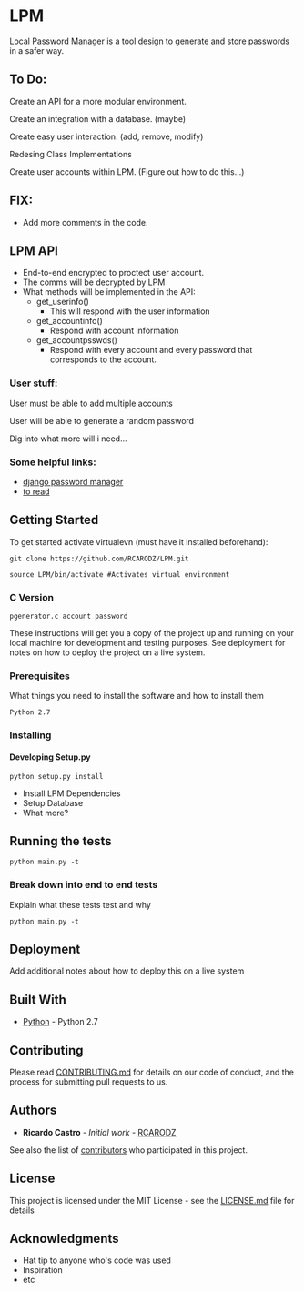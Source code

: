 # LPM

Local Password Manager is a tool design to generate and store passwords in a safer way. 

## To Do:

Create an API for a more modular environment.

Create an integration with a database. (maybe)

Create easy user interaction. (add, remove, modify)

Redesing Class Implementations

Create user accounts within LPM. (Figure out how to do this...)

## FIX:

+ Add more comments in the code.


## LPM API

+ End-to-end encrypted to proctect user account.
+ The comms will be decrypted by LPM
+ What methods will be implemented in the API:
    - get_userinfo()
        * This will respond with the user information
    - get_accountinfo()
        * Respond with account information
    - get_accountpsswds()
        * Respond with every account and every password that corresponds to the account.


### User stuff:

User must be able to add multiple accounts

User will be able to generate a random password

Dig into what more will i need... 

### Some helpful links:

* [django password manager](https://pypi.python.org/pypi/django-password-manager/0.0.1) 
* [to read](http://charlesleifer.com/blog/creating-a-personal-password-manager/)

## Getting Started

To get started activate virtualevn (must have it installed beforehand):

```
git clone https://github.com/RCARODZ/LPM.git

source LPM/bin/activate #Activates virtual environment
```

### C Version
```
pgenerator.c account password
```

These instructions will get you a copy of the project up and running on your local machine for development and testing purposes. See deployment for notes on how to deploy the project on a live system.

### Prerequisites

What things you need to install the software and how to install them

```
Python 2.7
```

### Installing

#### Developing Setup.py

```
python setup.py install
```

+ Install LPM Dependencies
+ Setup Database
+ What more? 

## Running the tests

```
python main.py -t 
```

### Break down into end to end tests

Explain what these tests test and why

```
python main.py -t
```

## Deployment

Add additional notes about how to deploy this on a live system

## Built With

* [Python](https://www.python.org) - Python 2.7


## Contributing

Please read [CONTRIBUTING.md](https://gist.github.com/PurpleBooth/b24679402957c63ec426) for details on our code of conduct, and the process for submitting pull requests to us.

## Authors

* **Ricardo Castro** - *Initial work* - [RCARODZ](https://github.com/RCARODZ)

See also the list of [contributors](https://github.com/your/project/contributors) who participated in this project.

## License

This project is licensed under the MIT License - see the [LICENSE.md](LICENSE.md) file for details

## Acknowledgments

* Hat tip to anyone who's code was used
* Inspiration
* etc
